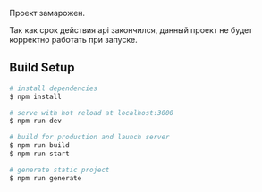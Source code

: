 Проект замарожен.

Так как срок действия api закончился, данный проект не будет корректно работать при запуске.

## Build Setup

```bash
# install dependencies
$ npm install

# serve with hot reload at localhost:3000
$ npm run dev

# build for production and launch server
$ npm run build
$ npm run start

# generate static project
$ npm run generate
```
